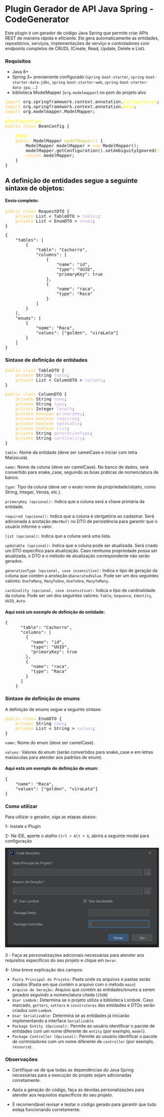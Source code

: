 # Plugin Gerador de API Java Spring - CodeGenerator
Este plugin é um gerador de código Java Spring que permite criar APIs REST de maneira rápida e eficiente. Ele gera automaticamente as entidades, repositórios, serviços, implementações de serviço e controladores com endpoints completos de CRUDL (Create, Read, Update, Delete e List).

### Requisitos

- Java 8+
- Spring 3+ previamente configurado (`spring-boot-starter`, `spring-boot-starter-data-jdbc`, `spring-boot-starter-web`, `spring-boot-starter-data-jpa`, ...)
- biblioteca ModelMapper (`org.modelmapper`) no pom do projeto alvo
<pre>
<span style="color: rgba(255, 165, 0, 0.7);">import</span> org.springframework.context.annotation.<span style="color: yellow;">Configuration</span>;
<span style="color: rgba(255, 165, 0, 0.7);">import</span> org.springframework.context.annotation.<span style="color: yellow;">Bean</span>;
<span style="color: rgba(255, 165, 0, 0.7);">import</span> org.modelmapper.ModelMapper;

<span style="color: yellow;">@Configuration</span>
<span style="color: rgba(255, 165, 0, 0.7);">public class</span> BeanConfig {

    <span style="color: yellow;">@Bean</span>
    <span style="color: rgba(255, 165, 0, 0.7);">public</span> ModelMapper <span style="color: #c0c043;">modelMapper()</span> {
        ModelMapper modelMapper = <span style="color: rgba(255, 165, 0, 0.7);">new</span> ModelMapper();
        modelMapper.getConfiguration().setAmbiguityIgnored(<span style="color: rgba(255, 165, 0, 0.7);">true</span>);
        <span style="color: rgba(255, 165, 0, 0.7);">return</span> modelMapper;
    }
}
</pre>


## A definição de entidades segue a seguinte sintaxe de objetos:

#### Envio completo:

<pre>
<span style="color: rgba(255, 165, 0, 0.7);">public class</span> RequestDTO {
    <span style="color: rgba(255, 165, 0, 0.7);">private</span> List &lt TableDTO &gt <span style="color: rgba(166,127,210,0.7);">tables</span>;
    <span style="color: rgba(255, 165, 0, 0.7);">private</span> List &lt EnumDTO &gt <span style="color: rgba(166,127,210,0.7);">enums</span>;
}
</pre>

<pre>
{
    "tables": [
        {
            "table": "Cachorro",
            "columns": [
                {
                    "name": "id",
                    "type": "UUID",
                    "primaryKey": true
                },
                {
                    "name": "raca",
                    "type": "Raca"
                }
            ]
        }
    ],
    "enums": [
	    {
	    	"name": "Raca",
	    	"values": ["golden", "viraLata"]
	    }
    ]
}
</pre>

### Sintaxe de definição de entidades

<pre>
<span style="color: rgba(255, 165, 0, 0.7);">public class</span> TableDTO {
    <span style="color: rgba(255, 165, 0, 0.7);">private</span> String <span style="color: rgba(166,127,210,0.7);">table</span>;
    <span style="color: rgba(255, 165, 0, 0.7);">private</span> List &lt ColumnDTO &gt <span style="color: rgba(166,127,210,0.7);">columns</span>;
}
</pre>

<pre>
<span style="color: rgba(255, 165, 0, 0.7);">public class</span> ColumnDTO {
    <span style="color: rgba(255, 165, 0, 0.7);">private</span> String <span style="color: rgba(166,127,210,0.7);">name</span>;
    <span style="color: rgba(255, 165, 0, 0.7);">private</span> String <span style="color: rgba(166,127,210,0.7);">type</span>;
    <span style="color: rgba(255, 165, 0, 0.7);">private</span> Integer <span style="color: rgba(166,127,210,0.7);">length</span>;
    <span style="color: rgba(255, 165, 0, 0.7);">private boolean</span> <span style="color: rgba(166,127,210,0.7);">primaryKey</span>;
    <span style="color: rgba(255, 165, 0, 0.7);">private boolean</span> <span style="color: rgba(166,127,210,0.7);">required</span>;
    <span style="color: rgba(255, 165, 0, 0.7);">private boolean</span> <span style="color: rgba(166,127,210,0.7);">updatable</span>;
    <span style="color: rgba(255, 165, 0, 0.7);">private boolean</span> <span style="color: rgba(166,127,210,0.7);">list</span>;
    <span style="color: rgba(255, 165, 0, 0.7);">private</span> String <span style="color: rgba(166,127,210,0.7);">generationType</span>;
    <span style="color: rgba(255, 165, 0, 0.7);">private</span> String <span style="color: rgba(166,127,210,0.7);">cardinality</span>;
}
</pre>

`table:` Nome da entidade (deve ser camelCase e iniciar com letra Maiúscula).

`name:` Nome da coluna (deve ser camelCase). No banco de dados, será convertido para snake_case, seguindo as boas práticas de nomenclatura de banco.

`type:` Tipo da coluna (deve ser o exato nome da propriedade/objeto, como String, Integer, Venda, etc.).

`primaryKey (opcional):` Indica que a coluna será a chave primária da entidade.

`required (opcional):` Indica que a coluna é obrigatória ao cadastrar. Será adicionada a anotação `@NotNull` no DTO de persistência para garantir que o usuário informe o valor.

`list (opcional):` Indica que a coluna será uma lista.

`updatable (opcional):` Indica que a coluna pode ser atualizada. Será criado um DTO específico para atualização. Caso nenhuma propriedade possa ser atualizada, o DTO e o método de atualização correspondente não serão gerados.

`generationType (opcional, case insensitive):` Indica o tipo de geração da coluna que contém a anotação `@GeneratedValue`. Pode ser um dos seguintes valores: `OneToMany`, `ManyToOne`, `OneToOne`, `ManyToMany`.

`cardinality (opcional, case insensitive):` Indica o tipo de cardinalidade da coluna. Pode ser um dos seguintes valores: `Table`, `Sequence`, `Identity`, `UUID`, `Auto`.


#### Aqui está um exemplo de definição de entidade:

<pre>
{
      "table": "Cachorro",
      "columns": [
        {
          "name": "id",
          "type": "UUID",
          "primaryKey": true
        },
        {
          "name": "raca",
          "type": "Raca"
        }
      ]
    }
</pre>

### Sintaxe de definição de enums

A definição de enums segue a seguinte sintaxe:

<pre>
<span style="color: rgba(255, 165, 0, 0.7);">public class</span> EnumDTO {
    <span style="color: rgba(255, 165, 0, 0.7);">private</span> String <span style="color: rgba(166,127,210,0.7);">name</span>;
    <span style="color: rgba(255, 165, 0, 0.7);">private</span> List &lt String &gt <span style="color: rgba(166,127,210,0.7);">values</span>;
}
</pre>

`name:` Nome do enum (deve ser camelCase).

`values:` Valores do enum (serão convertidos para snake_case e em letras maiúsculas para atender aos padrões de enum).

#### Aqui está um exemplo de definição de enum:

<pre>
{
	"name": "Raca",
	"values": ["golden", "viraLata"]
}
</pre>

### Como utilizar
Para utilizar o gerador, siga as etapas abaixo:

1- Instale o Plugin

2- Na IDE, aperte o atalho `Ctrl + Alt + G`, abrirá a seguinte modal para configuração

![Modal](modal.jpg)


3 - Faça as personalizações adicionais necessárias para atender aos requisitos específicos do seu projeto e clique em `Gerar`.

4- Uma breve explicação dos campos:
- `Pasta Principal do Projeto:` Pasta onde os arquivos e pastas serão criados (Pasta em que contém o arquivo com o método `main`)
- `Arquivo de Geração:` Arquivo que contém as entidades/enums a serem gerados seguindo a nomenclatura citada (`JSON`)
- `Usar Lombok:` Determina se o projeto utiliza a biblioteca Lombok. Caso marcado, `getters`, `setters` e `construtores` das entidades e DTOs serão criados com `Lombok`
- `Usar Serializable:` Determina se as entidades já iniciarão implementando a interface `Serializable`
- `Package Entity (Opcional):` Permite ao usuário identificar o pacote de entidades com um nome diferente de `entity` (por exemplo, `model`).
- `Package Controller (Opcional):` Permite ao usuário identificar o pacote de controladores com um nome diferente de `controller` (por exemplo, `resource`).

### Observações

- Certifique-se de que todas as dependências do Java Spring necessárias para a execução do projeto sejam adicionadas corretamente.

- Após a geração do código, faça as devidas personalizações para atender aos requisitos específicos do seu projeto.

- É recomendável revisar e testar o código gerado para garantir que tudo esteja funcionando corretamente.
